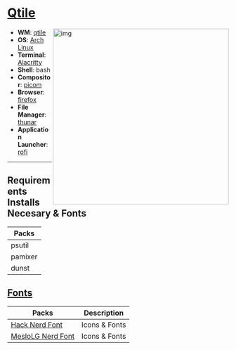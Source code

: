  # [Qtile](https://github.com/karimdev96/dotfiles/.config/qtile)

<img src="https://github.com/karimdev96/dotfiles/assets/62192487/13c94f4c-112f-449e-8120-30c7e55584f2" alt="img" align="right" width="400px">

-   **WM**: [qtile](https://github.com/qtile/qtile)
-   **OS**: [Arch Linux](https://archlinux.org/)
-   **Terminal**: [Alacritty](https://github.com/alacritty/alacritty)
-   **Shell**: bash
-   **Compositor**: [picom](https://github.com/yshui/picom)
-   **Browser**: [firefox](https://www.mozilla.org/en-US/firefox/)
-   **File Manager**: [thunar](https://github.com/xfce-mirror/thunar)
-   **Application Launcher**: [rofi](https://github.com/davatorium/rofi)
---


## Requirements Installs Necesary & Fonts
| Packs |
|---|
| psutil |
| pamixer |
| dunst |

## [Fonts](https://www.nerdfonts.com/)
| Packs | Description | 
|---|---|
| [Hack Nerd Font](https://github.com/ryanoasis/nerd-fonts/releases/download/v3.1.1/Hack.zip) | Icons & Fonts |
| [MesloLG Nerd Font](https://github.com/ryanoasis/nerd-fonts/releases/download/v3.1.1/Meslo.zip/) | Icons & Fonts |

